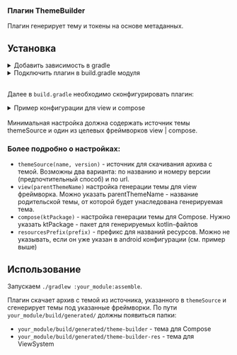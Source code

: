 ### Плагин ThemeBuilder

Плагин генерирует тему и токены на основе метаданных.

## Установка
<details>
<summary>Добавить зависимость в gradle</summary>

```groovy
[plugins]
themebuilder = { id = "io.github.salute-developers.theme-builder-plugin" }
```
</details>

<details>

<summary>Подключить плагин в build.gradle модуля</summary>

```kotlin
plugins {
	id(libs.plugins.themebuilder.get().pluginId)
}
```
</details>
<br>

Далее в `build.gradle` необходимо сконфигурировать плагин:

<details>
<summary>Пример конфигурации для view и compose</summary>

```kotlin
plugins {
	...
	id(libs.plugins.themebuilder.get().pluginId)
}

android {
    namespace = "com.example.app.themebuilder"
    resourcePrefix = "thmbldr"
}

themeBuilder {
    themeSource(name = "stylesSalute", version = "0.1.0")
    view(parentThemeName = "Sdds.Theme")
    compose(ktPackage = "com.example.app.themebuilder.tokens")
}
```
</details>
<br>
Минимальная настройка должна содержать источник темы themeSource и один из целевых фреймворков view | compose.

### Более подробно о настройках:

- `themeSource(name, version)` - источник для скачивания архива с темой. Возможны два варианта: по названию и номеру версии (предпочтительный способ) и по url.
- `view(parentThemeName)` настройка генерации темы для view фреймворка. Можно указать parentThemeName - название родительской темы, от которой будет унаследована генерируемая тема.
- `compose(ktPackage)` - настройка генерации темы для Compose. Нужно указать ktPackage - пакет для генерируемых kotlin-файлов
- `resourcesPrefix(prefix)` - префикс для названий ресурсов. Можно не указывать, если он уже указан в android конфигурации (см. пример выше)

## Использование
Запускаем `./gradlew :your_module:assemble`.

Плагин скачает архив с темой из источника, указанного в `themeSource` и сгенерирует темы под указанные фреймворки. По пути `your_module/build/generated/` должны появиться папки:
- `your_module/build/generated/theme-builder` - тема для Compose
- `your_module/build/generated/theme-builder-res` - тема для ViewSystem